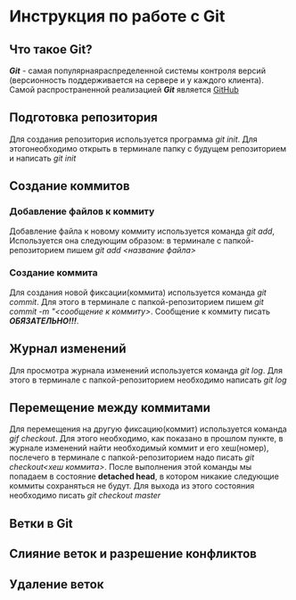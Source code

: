 # Инструкция по работе с Git

## Что такое Git?
***Git*** - самая популярнаяраспределенной системы контроля версий (версионность поддерживается на сервере и у каждого клиента). Самой распространенной реализацией ***Git*** является [GitHub](https://github.com/)

## Подготовка репозитория
Для создания репозитория используется программа *git init*. Для этогонеобходимо открыть в терминале папку с будущем репозиторием и написать *git init*

## Создание коммитов

### Добавление файлов к коммиту
Добавление файла к новому коммиту используется команда *git add*, Используется она следующим образом: в терминале с папкой-репозиторием пишем *git add <название файла>*

### Создание коммита
Для создания новой фиксации(коммита) используется команда *git commit*. Для этого в терминале с папкой-репозиторием пишем *git commit -m "<сообщение к коммиту>*. Сообщение к коммиту писать ***ОБЯЗАТЕЛЬНО!!!***.

## Журнал изменений
Для просмотра журнала изменений используется команда *git log*. Для этого в терминале с папкой-репозиторием необходимо написать *git log*

## Перемещение между коммитами
Для перемещения на другую фиксацию(коммит) используется команда *gif checkout*. Для этого необходимо, как показано в прошлом пункте, в журнале изменений найти необходимый коммит и его хеш(номер), послечего в терминале с папкой-репозиторием надо писать *git checkout<хеш коммита>*. После выполнения этой команды мы попадаем в состояние **detached head**, в котором никакие следующие коммиты сохраняться не будут. Для выхода из этого состояния необходимо писать *git checkout master* 

## Ветки в Git

## Слияние веток и разрешение конфликтов

## Удаление веток